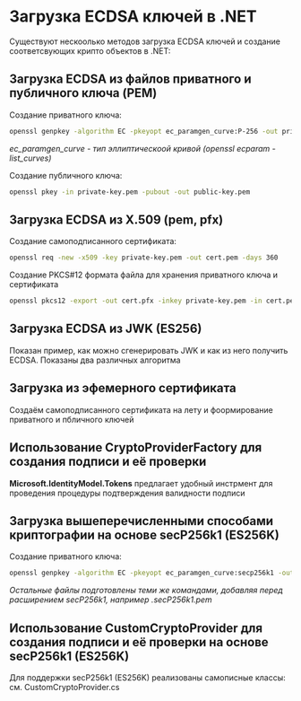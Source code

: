 # Загрузка ECDSA ключей в .NET

Существуют нескоолько методов загрузка ECDSA ключей и создание соответсвующих крипто объектов в .NET:

## Загрузка ECDSA из файлов приватного и публичного ключа (PEM)

Создание приватного ключа:

```bash
openssl genpkey -algorithm EC -pkeyopt ec_paramgen_curve:P-256 -out private-key.pem
```

*ec_paramgen_curve - тип эллиптическоой кривой (openssl ecparam -list_curves)*

Создание публичного ключа:

```bash
openssl pkey -in private-key.pem -pubout -out public-key.pem
```

## Загрузка ECDSA из X.509 (pem, pfx)

Создание самоподписанного сертификата:

```bash
openssl req -new -x509 -key private-key.pem -out cert.pem -days 360
```

Создание PKCS#12 формата файла для хранения приватного ключа и сертификата

```bash
openssl pkcs12 -export -out cert.pfx -inkey private-key.pem -in cert.pem
```


## Загрузка ECDSA из JWK (ES256)

Показан пример, как можно сгенерировать JWK и как из него получить ECDSA. Показаны два различных алгоритма


## Загрузка из эфемерного сертификата

Создаём самоподписанного сертификата на лету и фоормирование приватного и пбличного ключей


## Использование CryptoProviderFactory для создания подписи и её проверки

**Microsoft.IdentityModel.Tokens** предлагает удобный инстрмент для проведения процедуры подтверждения валидности подписи

## Загрузка вышеперечисленными способами криптографии на основе secP256k1 (ES256K)

Создание приватного ключа:

```bash
openssl genpkey -algorithm EC -pkeyopt ec_paramgen_curve:secp256k1 -out private-key.secP256k1.pem
```

*Остальные файлы подготовлены теми же командами, добавляя перед расширением secP256k1, например *.secP256k1.pem**

## Использование CustomCryptoProvider для создания подписи и её проверки на основе secP256k1 (ES256K)

Для поддержки secP256k1 (ES256K) реализованы самописные классы: см. CustomCryptoProvider.cs
